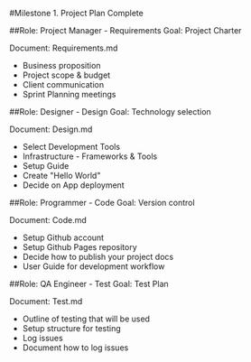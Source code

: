 #Milestone 1. Project Plan Complete

##Role: Project Manager - Requirements
Goal: Project Charter

Document: Requirements.md

- Business proposition
- Project scope & budget
- Client communication
- Sprint Planning meetings

##Role: Designer - Design
Goal: Technology selection

Document: Design.md

- Select Development Tools
- Infrastructure - Frameworks & Tools
- Setup Guide
- Create "Hello World"
- Decide on App deployment

##Role: Programmer - Code
Goal: Version control

Document: Code.md

- Setup Github account
- Setup Github Pages repository
- Decide how to publish your project docs
- User Guide for development workflow

##Role: QA Engineer - Test
Goal: Test Plan

Document: Test.md

- Outline of testing that will be used
- Setup structure for testing
- Log issues
- Document how to log issues
